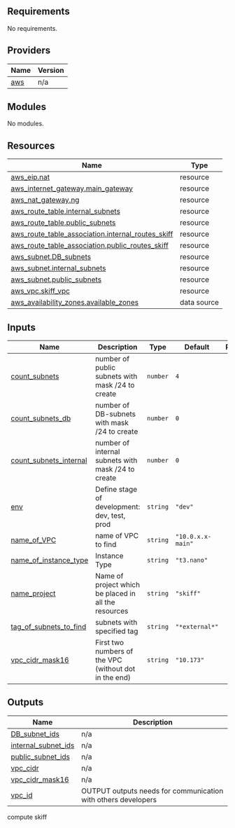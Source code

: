 <!-- BEGIN_TF_DOCS -->
## Requirements

No requirements.

## Providers

| Name | Version |
|------|---------|
| <a name="provider_aws"></a> [aws](#provider\_aws) | n/a |

## Modules

No modules.

## Resources

| Name | Type |
|------|------|
| [aws_eip.nat](https://registry.terraform.io/providers/hashicorp/aws/latest/docs/resources/eip) | resource |
| [aws_internet_gateway.main_gateway](https://registry.terraform.io/providers/hashicorp/aws/latest/docs/resources/internet_gateway) | resource |
| [aws_nat_gateway.ng](https://registry.terraform.io/providers/hashicorp/aws/latest/docs/resources/nat_gateway) | resource |
| [aws_route_table.internal_subnets](https://registry.terraform.io/providers/hashicorp/aws/latest/docs/resources/route_table) | resource |
| [aws_route_table.public_subnets](https://registry.terraform.io/providers/hashicorp/aws/latest/docs/resources/route_table) | resource |
| [aws_route_table_association.internal_routes_skiff](https://registry.terraform.io/providers/hashicorp/aws/latest/docs/resources/route_table_association) | resource |
| [aws_route_table_association.public_routes_skiff](https://registry.terraform.io/providers/hashicorp/aws/latest/docs/resources/route_table_association) | resource |
| [aws_subnet.DB_subnets](https://registry.terraform.io/providers/hashicorp/aws/latest/docs/resources/subnet) | resource |
| [aws_subnet.internal_subnets](https://registry.terraform.io/providers/hashicorp/aws/latest/docs/resources/subnet) | resource |
| [aws_subnet.public_subnets](https://registry.terraform.io/providers/hashicorp/aws/latest/docs/resources/subnet) | resource |
| [aws_vpc.skiff_vpc](https://registry.terraform.io/providers/hashicorp/aws/latest/docs/resources/vpc) | resource |
| [aws_availability_zones.available_zones](https://registry.terraform.io/providers/hashicorp/aws/latest/docs/data-sources/availability_zones) | data source |

## Inputs

| Name | Description | Type | Default | Required |
|------|-------------|------|---------|:--------:|
| <a name="input_count_subnets"></a> [count\_subnets](#input\_count\_subnets) | number of public subnets with mask /24 to create | `number` | `4` | no |
| <a name="input_count_subnets_db"></a> [count\_subnets\_db](#input\_count\_subnets\_db) | number of DB-subnets with mask /24 to create | `number` | `0` | no |
| <a name="input_count_subnets_internal"></a> [count\_subnets\_internal](#input\_count\_subnets\_internal) | number of internal subnets with mask /24 to create | `number` | `0` | no |
| <a name="input_env"></a> [env](#input\_env) | Define stage of development: dev, test, prod | `string` | `"dev"` | no |
| <a name="input_name_of_VPC"></a> [name\_of\_VPC](#input\_name\_of\_VPC) | name of VPC to find | `string` | `"10.0.x.x-main"` | no |
| <a name="input_name_of_instance_type"></a> [name\_of\_instance\_type](#input\_name\_of\_instance\_type) | Instance Type | `string` | `"t3.nano"` | no |
| <a name="input_name_project"></a> [name\_project](#input\_name\_project) | Name of project which be placed in all the resources | `string` | `"skiff"` | no |
| <a name="input_tag_of_subnets_to_find"></a> [tag\_of\_subnets\_to\_find](#input\_tag\_of\_subnets\_to\_find) | subnets with specified tag | `string` | `"*external*"` | no |
| <a name="input_vpc_cidr_mask16"></a> [vpc\_cidr\_mask16](#input\_vpc\_cidr\_mask16) | First two numbers of the VPC (without dot in the end) | `string` | `"10.173"` | no |

## Outputs

| Name | Description |
|------|-------------|
| <a name="output_DB_subnet_ids"></a> [DB\_subnet\_ids](#output\_DB\_subnet\_ids) | n/a |
| <a name="output_internal_subnet_ids"></a> [internal\_subnet\_ids](#output\_internal\_subnet\_ids) | n/a |
| <a name="output_public_subnet_ids"></a> [public\_subnet\_ids](#output\_public\_subnet\_ids) | n/a |
| <a name="output_vpc_cidr"></a> [vpc\_cidr](#output\_vpc\_cidr) | n/a |
| <a name="output_vpc_cidr_mask16"></a> [vpc\_cidr\_mask16](#output\_vpc\_cidr\_mask16) | n/a |
| <a name="output_vpc_id"></a> [vpc\_id](#output\_vpc\_id) | OUTPUT outputs needs for communication with others developers |

compute skiff
<!-- END_TF_DOCS -->
